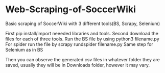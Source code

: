 # Web-Scraping-of-SoccerWiki
Basic scraping of SoccerWiki with 3 different tools(BS, Scrapy, Selenium)

First pip install/import neeeded libraries and tools. 
Second download the files for each of three tools.
Run the BS file by using python3 filename.py
For spider run the file by scrapy rundspider filename.py
Same step for Selenium as in BS

Then you can observe the generated csv files in whatever folder they are saved,
usually they will be in Downloads folder, however it may vary.
